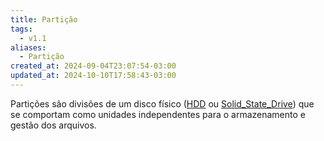 ```yaml
---
title: Partição
tags:
  - v1.1
aliases:
  - Partição
created_at: 2024-09-04T23:07:54-03:00
updated_at: 2024-10-10T17:58:43-03:00
---
```


Partições são divisões de um disco físico ([HDD](Hard_disk_drive.md) ou [Solid_State_Drive](Solid_State_Drive.md)) que se comportam como unidades independentes para o armazenamento e gestão dos arquivos.